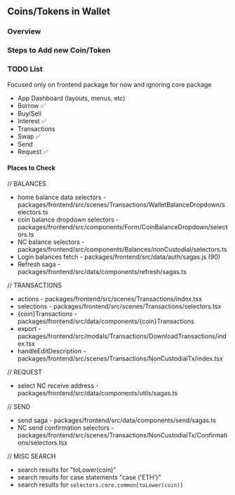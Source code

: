 ## Coins/Tokens in Wallet 

### Overview

### Steps to Add new Coin/Token


### TODO List
Focused only on frontend package for now and ignoring core package
- App Dashboard (layouts, menus, etc)
- Borrow ✅
- Buy/Sell
- Interest ✅
- Transactions
- Swap ✅
- Send 
- Request ✅ 

#### Places to Check
// BALANCES
- home balance data selectors - packages/frontend/src/scenes/Transactions/WalletBalanceDropdown/selectors.ts
- coin balance dropdown selectors - packages/frontend/src/components/Form/CoinBalanceDropdown/selectors.ts
- NC balance selectors - packages/frontend/src/components/Balances/nonCustodial/selectors.ts
- Login balances fetch - packages/frontend/src/data/auth/sagas.js (90)
- Refresh saga - packages/frontend/src/data/components/refresh/sagas.ts

// TRANSACTIONS
- actions - packages/frontend/src/scenes/Transactions/index.tsx
- selections - packages/frontend/src/scenes/Transactions/selectors.tsx
- {coin}Transactions - packages/frontend/src/data/components/{coin}Transactions
- export - packages/frontend/src/modals/Transactions/DownloadTransactions/index.tsx
- handleEditDescription - packages/frontend/src/scenes/Transactions/NonCustodialTx/index.tsx

// REQUEST
- select NC receive address - packages/frontend/src/data/components/utils/sagas.ts

// SEND
- send saga - packages/frontend/src/data/components/send/sagas.ts
- NC send confirmation selectors - packages/frontend/src/scenes/Transactions/NonCustodialTx/Confirmations/selectors.tsx

// MISC SEARCH
- search results for "toLower(coin)"
- search results for case statements "case ('ETH')"
- search results for `selectors.core.common[toLower(coin)]`